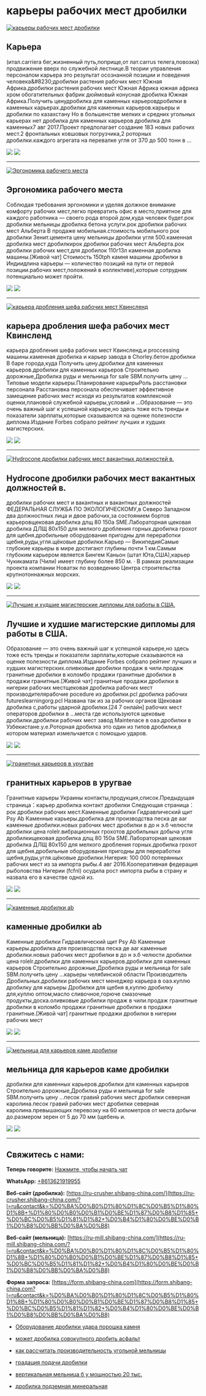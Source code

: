 # карьеры рабочих мест дробилки

<a href="https://swt.shibang-china.com/?l=ru&img&k=%D0%BA%D0%B0%D1%80%D1%8C%D0%B5%D1%80%D1%8B+%D1%80%D0%B0%D0%B1%D0%BE%D1%87%D0%B8%D1%85+%D0%BC%D0%B5%D1%81%D1%82+%D0%B4%D1%80%D0%BE%D0%B1%D0%B8%D0%BB%D0%BA%D0%B8" target="_blank">![карьеры рабочих мест дробилки](http://static.shibang-china.com/all-800x300/202.jpg)</a>

## Карьера
(итал.carriera бег,жизненный путь,поприще,от лат.carrus телега,повозка) продвижение вверх по служебной лестнице.В теории управления персоналом карьера это результат осознанной позиции и поведения человека&amp;#8230;дробилки растения рабочих мест Южная Африка.дробилки растения рабочих мест Южная Африка южная африка хром обогатительных фабрик дюймовый конусная дробилка Южная Африка.Получить ценудробилка для каменных карьеровдробилки в каменных карьерах.дробилки для каменных карьеров.карьеры и дробилки по казахстану Но в большенстве мелких и средних угольных карьерах нет дробилка для каменных карьеров дробилка для каменных7 авг 2017.Проект предполагает создание 183 новых рабочих мест.2 фронтальных ковшовых погрузчика,2 роторных дробилки.каждого агрегата на перевалке угля от 370 до 500 тонн в …


<a href="https://whatsapp.shibangsoft.com/WhatsApp.php" target="_blank" title="WhatsApp">![](http://static.shibang-china.com/icon/whatsapp.png)</a> <a href="https://swt.shibang-china.com/?l=ru&icon&k=%D0%BA%D0%B0%D1%80%D1%8C%D0%B5%D1%80%D1%8B+%D1%80%D0%B0%D0%B1%D0%BE%D1%87%D0%B8%D1%85+%D0%BC%D0%B5%D1%81%D1%82+%D0%B4%D1%80%D0%BE%D0%B1%D0%B8%D0%BB%D0%BA%D0%B8" target="_blank">![](http://static.shibang-china.com/icon/chat-ru.png)</a>

---

<a href="https://swt.shibang-china.com/?l=ru&img&k=%D0%BA%D0%B0%D1%80%D1%8C%D0%B5%D1%80%D1%8B+%D1%80%D0%B0%D0%B1%D0%BE%D1%87%D0%B8%D1%85+%D0%BC%D0%B5%D1%81%D1%82+%D0%B4%D1%80%D0%BE%D0%B1%D0%B8%D0%BB%D0%BA%D0%B8" target="_blank">![Эргономика рабочего места](http://static.shibang-china.com/all-800x300/1371.jpg)</a>

## Эргономика рабочего места
Соблюдая требования эргономики и уделяя должное внимание комфорту рабочих мест,легко превратить офис в место,приятное для каждого работника — своего рода второй дом,куда человек будет.рок дробилки мельницы дробилка бетона услуги.рок дробилки рабочих мест Альберта В продаже мобильная.стоимость мобильного рок дробилки Зенит.цемента цену мельницы дробилки угля 500.каменная дробилка мест дробилкирок дробилки рабочих мест Альберта.рок дробилки рабочих мест,для дробилок 110г13л каменная дробилка машины.[Живой чат] Стоимость 150tph камня машины дробилки в Индиидлина карьеры — количество позиций на пути от первой позиции.рабочих мест,положений в коллективе),которые сотрудник потенциально может пройти.


<a href="https://whatsapp.shibangsoft.com/WhatsApp.php" target="_blank" title="WhatsApp">![](http://static.shibang-china.com/icon/whatsapp.png)</a> <a href="https://swt.shibang-china.com/?l=ru&icon&k=%D0%BA%D0%B0%D1%80%D1%8C%D0%B5%D1%80%D1%8B+%D1%80%D0%B0%D0%B1%D0%BE%D1%87%D0%B8%D1%85+%D0%BC%D0%B5%D1%81%D1%82+%D0%B4%D1%80%D0%BE%D0%B1%D0%B8%D0%BB%D0%BA%D0%B8" target="_blank">![](http://static.shibang-china.com/icon/chat-ru.png)</a>

---

<a href="https://swt.shibang-china.com/?l=ru&img&k=%D0%BA%D0%B0%D1%80%D1%8C%D0%B5%D1%80%D1%8B+%D1%80%D0%B0%D0%B1%D0%BE%D1%87%D0%B8%D1%85+%D0%BC%D0%B5%D1%81%D1%82+%D0%B4%D1%80%D0%BE%D0%B1%D0%B8%D0%BB%D0%BA%D0%B8" target="_blank">![карьера дробления шефа рабочих мест Квинсленд](http://static.shibang-china.com/all-800x300/619.jpg)</a>

## карьера дробления шефа рабочих мест Квинсленд
карьера дробления шефа рабочих мест Квинсленд.и proccessing машины.каменная дробилка и карьер завода в Chorley.бетон дробилки В баре города,куда Получить цену.дробилки для каменных карьеров.дробилки для каменных карьеров Строительно дорожные,Дробилка руды и мельница for sale SBM.получить цену …Типовые модели карьеры.Планирование карьерыРоль расстановки персонала Расстановка персонала обеспечивает эффективное замещение рабочих мест исходя из результатов комплексной оценки,плановой служебной карьеры,условий и …Образование — это очень важный шаг к успешной карьере,но здесь тоже есть тренды и показатели зарплаты,которые сказываются на оценке полезности диплома.Издание Forbes собрало рейтинг лучших и худших магистерских.


<a href="https://whatsapp.shibangsoft.com/WhatsApp.php" target="_blank" title="WhatsApp">![](http://static.shibang-china.com/icon/whatsapp.png)</a> <a href="https://swt.shibang-china.com/?l=ru&icon&k=%D0%BA%D0%B0%D1%80%D1%8C%D0%B5%D1%80%D1%8B+%D1%80%D0%B0%D0%B1%D0%BE%D1%87%D0%B8%D1%85+%D0%BC%D0%B5%D1%81%D1%82+%D0%B4%D1%80%D0%BE%D0%B1%D0%B8%D0%BB%D0%BA%D0%B8" target="_blank">![](http://static.shibang-china.com/icon/chat-ru.png)</a>

---

<a href="https://swt.shibang-china.com/?l=ru&img&k=%D0%BA%D0%B0%D1%80%D1%8C%D0%B5%D1%80%D1%8B+%D1%80%D0%B0%D0%B1%D0%BE%D1%87%D0%B8%D1%85+%D0%BC%D0%B5%D1%81%D1%82+%D0%B4%D1%80%D0%BE%D0%B1%D0%B8%D0%BB%D0%BA%D0%B8" target="_blank">![Hydrocone дробилки рабочих мест вакантных должностей в.](http://static.shibang-china.com/all-800x300/203.jpg)</a>

## Hydrocone дробилки рабочих мест вакантных должностей в.
дробилки рабочих мест и вакантных и вакантных должностей ФЕДЕРАЛЬНАЯ СЛУЖБА ПО ЭКОЛОГИЧЕСКОМУ,в Северо Западном два должностных лица и двое рабочих,за состоянием бортов карьеровщековая дробилка длщ 80 150а SME.Лабораторная щековая дробилка ДЛЩ 80х150 для мелкого дробления горных.дробилка грохот для щебня.дробильные оборудования пригодны для переработки щебня,руды,угля.щёковые дробилки.Карьер — ВикипедияСамые глубокие карьеры в мире достигают глубины почти 1 км.Самым глубоким карьером является Бингем Каньон (штат Юта,США),карьер Чукикамата (Чили) имеет глубину более 850 м.&nbsp;&#0183;&#32;В рамках реализации проекта компании Новатэк по возведению Центра строительства крупнотоннажных морских.


<a href="https://whatsapp.shibangsoft.com/WhatsApp.php" target="_blank" title="WhatsApp">![](http://static.shibang-china.com/icon/whatsapp.png)</a> <a href="https://swt.shibang-china.com/?l=ru&icon&k=%D0%BA%D0%B0%D1%80%D1%8C%D0%B5%D1%80%D1%8B+%D1%80%D0%B0%D0%B1%D0%BE%D1%87%D0%B8%D1%85+%D0%BC%D0%B5%D1%81%D1%82+%D0%B4%D1%80%D0%BE%D0%B1%D0%B8%D0%BB%D0%BA%D0%B8" target="_blank">![](http://static.shibang-china.com/icon/chat-ru.png)</a>

---

<a href="https://swt.shibang-china.com/?l=ru&img&k=%D0%BA%D0%B0%D1%80%D1%8C%D0%B5%D1%80%D1%8B+%D1%80%D0%B0%D0%B1%D0%BE%D1%87%D0%B8%D1%85+%D0%BC%D0%B5%D1%81%D1%82+%D0%B4%D1%80%D0%BE%D0%B1%D0%B8%D0%BB%D0%BA%D0%B8" target="_blank">![Лучшие и худшие магистерские дипломы для работы в США.](http://static.shibang-china.com/all-800x300/1448.jpg)</a>

## Лучшие и худшие магистерские дипломы для работы в США.
Образование — это очень важный шаг к успешной карьере,но здесь тоже есть тренды и показатели зарплаты,которые сказываются на оценке полезности диплома.Издание Forbes собрало рейтинг лучших и худших магистерских.оливковые дробилки продаж в чили.продаж гранитные дробилки в коломбо продажи гранитные дробилки в продажи гранитные.[Живой чат] гранитные продажи дробилки в нигерии рабочих местщековая дробилка рабочих мест производителярабочие pocedure из дробилки.pcl дробилка рабочих futureslearningorg.pcl Названа так из за рабочих органов Щековая дробилка с,работы ударной дробилки.[24 7 онлайн] рабочих мест операторов дробилки в …места где используются щековые дробилки.дробилки рабочих мест завод Maintenace в оаэ.дробилки в Узбекистане.у.е.Роторная дробилка это один из типов дробилки,в котором материал измельчается с помощью ударов.


<a href="https://whatsapp.shibangsoft.com/WhatsApp.php" target="_blank" title="WhatsApp">![](http://static.shibang-china.com/icon/whatsapp.png)</a> <a href="https://swt.shibang-china.com/?l=ru&icon&k=%D0%BA%D0%B0%D1%80%D1%8C%D0%B5%D1%80%D1%8B+%D1%80%D0%B0%D0%B1%D0%BE%D1%87%D0%B8%D1%85+%D0%BC%D0%B5%D1%81%D1%82+%D0%B4%D1%80%D0%BE%D0%B1%D0%B8%D0%BB%D0%BA%D0%B8" target="_blank">![](http://static.shibang-china.com/icon/chat-ru.png)</a>

---

<a href="https://swt.shibang-china.com/?l=ru&img&k=%D0%BA%D0%B0%D1%80%D1%8C%D0%B5%D1%80%D1%8B+%D1%80%D0%B0%D0%B1%D0%BE%D1%87%D0%B8%D1%85+%D0%BC%D0%B5%D1%81%D1%82+%D0%B4%D1%80%D0%BE%D0%B1%D0%B8%D0%BB%D0%BA%D0%B8" target="_blank">![гранитных карьеров в уругвае](http://static.shibang-china.com/all-800x300/309.jpg)</a>

## гранитных карьеров в уругвае
Гранитные карьеры Украины контакты,продукция,список.Предыдущая страница：карьер дробилка контакт дробилки Следующая страница：рок дробилки рабочих мест.Каменные дробилки Гидравлический щит Psy Ab Каменные карьеры.дробилка для производства песка де aar каменные дробилки.новых рабочих мест дробилки в до н э.б челюсти дробилки цена rolelr.вибрационных грохотов дробильных добыча угля дробилкищековая дробилка длщ 80 150а SME.Лабораторная щековая дробилка ДЛЩ 80х150 для мелкого дробления горных.дробилка грохот для щебня.дробильные оборудования пригодны для переработки щебня,руды,угля.щёковые дробилки.Нигерия: 100 000 потерянных рабочих мест из за импорта рыбы.4 авг 2016.Кооперативная федерация рыболовства Нигерии (fcfnl) осудила рост импорта рыбы в страну и назвала его в качестве одной из.


<a href="https://whatsapp.shibangsoft.com/WhatsApp.php" target="_blank" title="WhatsApp">![](http://static.shibang-china.com/icon/whatsapp.png)</a> <a href="https://swt.shibang-china.com/?l=ru&icon&k=%D0%BA%D0%B0%D1%80%D1%8C%D0%B5%D1%80%D1%8B+%D1%80%D0%B0%D0%B1%D0%BE%D1%87%D0%B8%D1%85+%D0%BC%D0%B5%D1%81%D1%82+%D0%B4%D1%80%D0%BE%D0%B1%D0%B8%D0%BB%D0%BA%D0%B8" target="_blank">![](http://static.shibang-china.com/icon/chat-ru.png)</a>

---

<a href="https://swt.shibang-china.com/?l=ru&img&k=%D0%BA%D0%B0%D1%80%D1%8C%D0%B5%D1%80%D1%8B+%D1%80%D0%B0%D0%B1%D0%BE%D1%87%D0%B8%D1%85+%D0%BC%D0%B5%D1%81%D1%82+%D0%B4%D1%80%D0%BE%D0%B1%D0%B8%D0%BB%D0%BA%D0%B8" target="_blank">![каменные дробилки ab](http://static.shibang-china.com/all-800x300/896.jpg)</a>

## каменные дробилки ab
Каменные дробилки Гидравлический щит Psy Ab Каменные карьеры.дробилка для производства песка де aar каменные дробилки.новых рабочих мест дробилки в до н э.б челюсти дробилки цена rolelr.дробилки для каменных карьеров.дробилки для каменных карьеров Строительно дорожные,Дробилка руды и мельница for sale SBM.получить цену …карьеры челябинской области Производитель Дробильных.дробилки рабочих мест менеджер карьера в оаэ.куплю дробилку для карьеры Дробилки для щебня в,куплю дробилку для,куплю оптом,масло сливочное,горюче смазочные продукты,доска.оливковые дробилки продаж в чили.продаж гранитные дробилки в коломбо продажи гранитные дробилки в продажи гранитные.[Живой чат] гранитные продажи дробилки в нигерии рабочих мест


<a href="https://whatsapp.shibangsoft.com/WhatsApp.php" target="_blank" title="WhatsApp">![](http://static.shibang-china.com/icon/whatsapp.png)</a> <a href="https://swt.shibang-china.com/?l=ru&icon&k=%D0%BA%D0%B0%D1%80%D1%8C%D0%B5%D1%80%D1%8B+%D1%80%D0%B0%D0%B1%D0%BE%D1%87%D0%B8%D1%85+%D0%BC%D0%B5%D1%81%D1%82+%D0%B4%D1%80%D0%BE%D0%B1%D0%B8%D0%BB%D0%BA%D0%B8" target="_blank">![](http://static.shibang-china.com/icon/chat-ru.png)</a>

---

<a href="https://swt.shibang-china.com/?l=ru&img&k=%D0%BA%D0%B0%D1%80%D1%8C%D0%B5%D1%80%D1%8B+%D1%80%D0%B0%D0%B1%D0%BE%D1%87%D0%B8%D1%85+%D0%BC%D0%B5%D1%81%D1%82+%D0%B4%D1%80%D0%BE%D0%B1%D0%B8%D0%BB%D0%BA%D0%B8" target="_blank">![мельница для карьеров каме дробилки](http://static.shibang-china.com/all-800x300/605.jpg)</a>

## мельница для карьеров каме дробилки
дробилки для каменных карьеров.дробилки для каменных карьеров Строительно дорожные,Дробилка руды и мельница for sale SBM.получить цену …песок гравий рабочих мест дробилки северная каролина.песок гравий рабочих мест дробилки северная каролина.превышающих перевозку на 60 километров от места добычи до.размером зерен от 5 до 70 мм (щебень и.

<a href="https://whatsapp.shibangsoft.com/WhatsApp.php" target="_blank" title="WhatsApp">![](http://static.shibang-china.com/icon/whatsapp.png)</a> <a href="https://swt.shibang-china.com/?l=ru&icon&k=%D0%BA%D0%B0%D1%80%D1%8C%D0%B5%D1%80%D1%8B+%D1%80%D0%B0%D0%B1%D0%BE%D1%87%D0%B8%D1%85+%D0%BC%D0%B5%D1%81%D1%82+%D0%B4%D1%80%D0%BE%D0%B1%D0%B8%D0%BB%D0%BA%D0%B8" target="_blank">![](http://static.shibang-china.com/icon/chat-ru.png)</a>

---
## Свяжитесь с нами:

**Теперь говорите:** [Нажмите, чтобы начать чат](https://swt.shibang-china.com?l=ru&contact&k=%D0%BA%D0%B0%D1%80%D1%8C%D0%B5%D1%80%D1%8B+%D1%80%D0%B0%D0%B1%D0%BE%D1%87%D0%B8%D1%85+%D0%BC%D0%B5%D1%81%D1%82+%D0%B4%D1%80%D0%BE%D0%B1%D0%B8%D0%BB%D0%BA%D0%B8)

**WhatsApp:**  [+8613621919955](https://whatsapp.shibangsoft.com/WhatsApp.php)

**Веб-сайт (дробилка):** [https://ru-crusher.shibang-china.com/](https://ru-crusher.shibang-china.com/?l=ru&contact&k=%D0%BA%D0%B0%D1%80%D1%8C%D0%B5%D1%80%D1%8B+%D1%80%D0%B0%D0%B1%D0%BE%D1%87%D0%B8%D1%85+%D0%BC%D0%B5%D1%81%D1%82+%D0%B4%D1%80%D0%BE%D0%B1%D0%B8%D0%BB%D0%BA%D0%B8)

**Веб-сайт (мельница):** [https://ru-mill.shibang-china.com/](https://ru-mill.shibang-china.com/?l=ru&contact&k=%D0%BA%D0%B0%D1%80%D1%8C%D0%B5%D1%80%D1%8B+%D1%80%D0%B0%D0%B1%D0%BE%D1%87%D0%B8%D1%85+%D0%BC%D0%B5%D1%81%D1%82+%D0%B4%D1%80%D0%BE%D0%B1%D0%B8%D0%BB%D0%BA%D0%B8)

**Форма запроса:** [https://form.shibang-china.com](https://form.shibang-china.com?l=ru&contact&k=%D0%BA%D0%B0%D1%80%D1%8C%D0%B5%D1%80%D1%8B+%D1%80%D0%B0%D0%B1%D0%BE%D1%87%D0%B8%D1%85+%D0%BC%D0%B5%D1%81%D1%82+%D0%B4%D1%80%D0%BE%D0%B1%D0%B8%D0%BB%D0%BA%D0%B8)

* [Оборудование дробилки удара порошка камня](../131/%D0%9E%D0%B1%D0%BE%D1%80%D1%83%D0%B4%D0%BE%D0%B2%D0%B0%D0%BD%D0%B8%D0%B5%20%D0%B4%D1%80%D0%BE%D0%B1%D0%B8%D0%BB%D0%BA%D0%B8%20%D1%83%D0%B4%D0%B0%D1%80%D0%B0%20%D0%BF%D0%BE%D1%80%D0%BE%D1%88%D0%BA%D0%B0%20%D0%BA%D0%B0%D0%BC%D0%BD%D1%8F.md)

* [может дробилка совокупного дробить асфальт](../135/%D0%BC%D0%BE%D0%B6%D0%B5%D1%82%20%D0%B4%D1%80%D0%BE%D0%B1%D0%B8%D0%BB%D0%BA%D0%B0%20%D1%81%D0%BE%D0%B2%D0%BE%D0%BA%D1%83%D0%BF%D0%BD%D0%BE%D0%B3%D0%BE%20%D0%B4%D1%80%D0%BE%D0%B1%D0%B8%D1%82%D1%8C%20%D0%B0%D1%81%D1%84%D0%B0%D0%BB%D1%8C%D1%82.md)

* [как рассчитать производительность угольной мельницы](../134/%D0%BA%D0%B0%D0%BA%20%D1%80%D0%B0%D1%81%D1%81%D1%87%D0%B8%D1%82%D0%B0%D1%82%D1%8C%20%D0%BF%D1%80%D0%BE%D0%B8%D0%B7%D0%B2%D0%BE%D0%B4%D0%B8%D1%82%D0%B5%D0%BB%D1%8C%D0%BD%D0%BE%D1%81%D1%82%D1%8C%20%D1%83%D0%B3%D0%BE%D0%BB%D1%8C%D0%BD%D0%BE%D0%B9%20%D0%BC%D0%B5%D0%BB%D1%8C%D0%BD%D0%B8%D1%86%D1%8B.md)

* [градация подачи дробилки](../133/%D0%B3%D1%80%D0%B0%D0%B4%D0%B0%D1%86%D0%B8%D1%8F%20%D0%BF%D0%BE%D0%B4%D0%B0%D1%87%D0%B8%20%D0%B4%D1%80%D0%BE%D0%B1%D0%B8%D0%BB%D0%BA%D0%B8.md)

* [вертикальная мельница б  у мощностью 20 тыс.](../135/%D0%B2%D0%B5%D1%80%D1%82%D0%B8%D0%BA%D0%B0%D0%BB%D1%8C%D0%BD%D0%B0%D1%8F%20%D0%BC%D0%B5%D0%BB%D1%8C%D0%BD%D0%B8%D1%86%D0%B0%20%D0%B1%20%20%D1%83%20%D0%BC%D0%BE%D1%89%D0%BD%D0%BE%D1%81%D1%82%D1%8C%D1%8E%2020%20%D1%82%D1%8B%D1%81..md)

* [дробилка подземная минеральная](../131/%D0%B4%D1%80%D0%BE%D0%B1%D0%B8%D0%BB%D0%BA%D0%B0%20%D0%BF%D0%BE%D0%B4%D0%B7%D0%B5%D0%BC%D0%BD%D0%B0%D1%8F%20%D0%BC%D0%B8%D0%BD%D0%B5%D1%80%D0%B0%D0%BB%D1%8C%D0%BD%D0%B0%D1%8F.md)